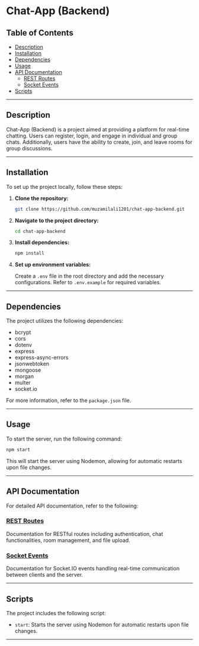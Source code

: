 # Chat-App (Backend)

## Table of Contents

- [Description](#description)
- [Installation](#installation)
- [Dependencies](#dependencies)
- [Usage](#usage)
- [API Documentation](#api-documentation)
  - [REST Routes](#rest-routes)
  - [Socket Events](#socket-events)
- [Scripts](#scripts)

---

## Description

Chat-App (Backend) is a project aimed at providing a platform for real-time chatting. Users can register, login, and engage in individual and group chats. Additionally, users have the ability to create, join, and leave rooms for group discussions.

---

## Installation

To set up the project locally, follow these steps:

1. **Clone the repository:**

   ```bash
   git clone https://github.com/muzamilali1201/chat-app-backend.git
   ```

2. **Navigate to the project directory:**

   ```bash
   cd chat-app-backend
   ```

3. **Install dependencies:**

   ```bash
   npm install
   ```

4. **Set up environment variables:**

   Create a `.env` file in the root directory and add the necessary configurations. Refer to `.env.example` for required variables.

---

## Dependencies

The project utilizes the following dependencies:

- bcrypt
- cors
- dotenv
- express
- express-async-errors
- jsonwebtoken
- mongoose
- morgan
- multer
- socket.io

For more information, refer to the `package.json` file.

---

## Usage

To start the server, run the following command:

```bash
npm start
```

This will start the server using Nodemon, allowing for automatic restarts upon file changes.

---

## API Documentation

For detailed API documentation, refer to the following:

### [REST Routes](./docs/rest-routes.md)

Documentation for RESTful routes including authentication, chat functionalities, room management, and file upload.

### [Socket Events](./docs/socket-events.md)

Documentation for Socket.IO events handling real-time communication between clients and the server.

---

## Scripts

The project includes the following script:

- `start`: Starts the server using Nodemon for automatic restarts upon file changes.

---
